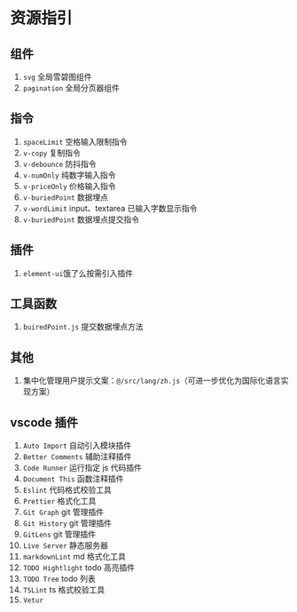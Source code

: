 # 资源指引

## 组件

1. `svg` 全局雪碧图组件
2. `pagination` 全局分页器组件

## 指令

1. `spaceLimit` 空格输入限制指令
2. `v-copy` 复制指令
3. `v-debounce` 防抖指令
4. `v-numOnly` 纯数字输入指令
5. `v-priceOnly` 价格输入指令
6. `v-buriedPoint` 数据埋点
7. `v-wordLimit` input、textarea 已输入字数显示指令
8. `v-buriedPoint` 数据埋点提交指令

## 插件

1. `element-ui`饿了么按需引入插件

## 工具函数

1. `buiredPoint.js` 提交数据埋点方法

## 其他

1. 集中化管理用户提示文案：`@/src/lang/zh.js`（可进一步优化为国际化语言实现方案）

## vscode 插件

1. `Auto Import` 自动引入模块插件
2. `Better Comments` 辅助注释插件
3. `Code Runner` 运行指定 js 代码插件
4. `Document This` 函数注释插件
5. `Eslint` 代码格式校验工具
6. `Prettier` 格式化工具
7. `Git Graph` git 管理插件
8. `Git History` git 管理插件
9. `GitLens` git 管理插件
10. `Live Server` 静态服务器
11. `markdownLint` md 格式化工具
12. `TODO Hightlight` todo 高亮插件
13. `TODO Tree` todo 列表
14. `TSLint` ts 格式校验工具
15. `Vetur`
